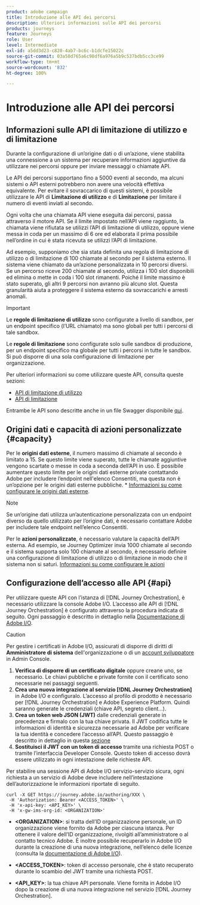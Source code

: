 ```yaml
---
product: adobe campaign
title: Introduzione alle API dei percorsi
description: Ulteriori informazioni sulle API dei percorsi
products: journeys
feature: Journeys
role: User
level: Intermediate
exl-id: a5dd3d23-c820-4ab7-bc6c-b1dcfe15022c
source-git-commit: 03a58d765a6c98df6a976a5b9c537bdb5cc3ce99
workflow-type: tm+mt
source-wordcount: '832'
ht-degree: 100%

---
```


# Introduzione alle API dei percorsi

## Informazioni sulle API di limitazione di utilizzo e di limitazione

Durante la configurazione di un’origine dati o di un’azione, viene stabilita una connessione a un sistema per recuperare informazioni aggiuntive da utilizzare nei percorsi oppure per inviare messaggi o chiamate API.

Le API dei percorsi supportano fino a 5000 eventi al secondo, ma alcuni sistemi o API esterni potrebbero non avere una velocità effettiva equivalente. Per evitare il sovraccarico di questi sistemi, è possibile utilizzare le API di **Limitazione di utilizzo** e di **Limitazione** per limitare il numero di eventi inviati al secondo.

Ogni volta che una chiamata API viene eseguita dai percorsi, passa attraverso il motore API. Se il limite impostato nell’API viene raggiunto, la chiamata viene rifiutata se utilizzi l’API di limitazione di utilizzo, oppure viene messa in coda per un massimo di 6 ore ed elaborata il prima possibile nell’ordine in cui è stata ricevuta se utilizzi l’API di limitazione.

Ad esempio, supponiamo che sia stata definita una regola di limitazione di utilizzo o di limitazione di 100 chiamate al secondo per il sistema esterno. Il sistema viene chiamato da un’azione personalizzata in 10 percorsi diversi. Se un percorso riceve 200 chiamate al secondo, utilizza i 100 slot disponibili ed elimina o mette in coda i 100 slot rimanenti. Poiché il limite massimo è stato superato, gli altri 9 percorsi non avranno più alcuno slot. Questa granularità aiuta a proteggere il sistema esterno da sovraccarichi e arresti anomali.

>[!IMPORTANT]
>
>Le **regole di limitazione di utilizzo** sono configurate a livello di sandbox, per un endpoint specifico (l’URL chiamato) ma sono globali per tutti i percorsi di tale sandbox.
>
>Le **regole di limitazione** sono configurate solo sulle sandbox di produzione, per un endpoint specifico ma globale per tutti i percorsi in tutte le sandbox. Si può disporre di una sola configurazione di limitazione per organizzazione.

Per ulteriori informazioni su come utilizzare queste API, consulta queste sezioni:

* [API di limitazione di utilizzo](capping.md)
* [API di limitazione](throttling.md)

Entrambe le API sono descritte anche in un file Swagger disponibile [qui](https://adobedocs.github.io/JourneyAPI/docs/).

## Origini dati e capacità di azioni personalizzate {#capacity}

Per le **origini dati esterne**, il numero massimo di chiamate al secondo è limitato a 15. Se questo limite viene superato, tutte le chiamate aggiuntive vengono scartate o messe in coda a seconda dell’API in uso. È possibile aumentare questo limite per le origini dati esterne private contattando Adobe per includere l’endpoint nell&#39;elenco Consentiti, ma questa non è un’opzione per le origini dati esterne pubbliche. * [Informazioni su come configurare le origini dati esterne](../datasource/about-data-sources.md).

>[!NOTE]
>
>Se un’origine dati utilizza un’autenticazione personalizzata con un endpoint diverso da quello utilizzato per l’origine dati, è necessario contattare Adobe per includere tale endpoint nell’elenco Consentiti.

Per le **azioni personalizzate**, è necessario valutare la capacità dell’API esterna. Ad esempio, se Journey Optimizer invia 1000 chiamate al secondo e il sistema supporta solo 100 chiamate al secondo, è necessario definire una configurazione di limitazione di utilizzo o di limitazione in modo che il sistema non si saturi. [Informazioni su come configurare le azioni](../action/action.md)

## Configurazione dell’accesso alle API {#api}

Per utilizzare queste API con l’istanza di [!DNL Journey Orchestration], è necessario utilizzare la console Adobe I/O. L’accesso alle API di [!DNL Journey Orchestration] è configurato attraverso la procedura indicata di seguito. Ogni passaggio è descritto in dettaglio nella [Documentazione di Adobe I/O](https://www.adobe.io/authentication/auth-methods.html#!AdobeDocs/adobeio-auth/master/AuthenticationOverview/ServiceAccountIntegration.md).

>[!CAUTION]
>
>Per gestire i certificati in Adobe I/O, assicurati di disporre di diritti di <b>Amministratore di sistema</b> dell&#39;organizzazione o di un [account sviluppatore](https://helpx.adobe.com/it/enterprise/using/manage-developers.html) in Admin Console.

1. **Verifica di disporre di un certificato digitale** oppure creane uno, se necessario. Le chiavi pubbliche e private fornite con il certificato sono necessarie nei passaggi seguenti.
1. **Crea una nuova integrazione al servizio [!DNL Journey Orchestration]** in Adobe I/O e configuralo. L’accesso al profilo di prodotto è necessario per [!DNL Journey Orchestration] e Adobe Experience Platform. Quindi saranno generate le credenziali (chiave API, segreto client...).
1. **Crea un token web JSON (JWT)** dalle credenziali generate in precedenza e firmalo con la tua chiave privata. Il JWT codifica tutte le informazioni di identità e sicurezza necessarie ad Adobe per verificare la tua identità e concedere l’accesso all’API. Questo passaggio è descritto in dettaglio in questa [sezione](https://www.adobe.io/authentication/auth-methods.html#!AdobeDocs/adobeio-auth/master/JWT/JWT.md)
1. **Sostituisci il JWT con un token di accesso** tramite una richiesta POST o tramite l’interfaccia Developer Console. Questo token di accesso dovrà essere utilizzato in ogni intestazione delle richieste API.

Per stabilire una sessione API di Adobe I/O servizio-servizio sicura, ogni richiesta a un servizio di Adobe deve includere nell’intestazione dell’autorizzazione le informazioni riportate di seguito.

```
curl -X GET https://journey.adobe.io/authoring/XXX \
 -H 'Authorization: Bearer <ACCESS_TOKEN>' \
 -H 'x-api-key: <API_KEY>' \
 -H 'x-gw-ims-org-id: <ORGANIZATION>'
```

* **&lt;ORGANIZATION>**: si tratta dell’ID organizzazione personale, un ID organizzazione viene fornito da Adobe per ciascuna istanza. Per ottenere il valore dell’ID organizzazione, rivolgiti all’amministratore o al contatto tecnico Adobe. È inoltre possibile recuperarlo in Adobe I/O durante la creazione di una nuova integrazione, nell’elenco delle licenze (consulta la <a href="https://www.adobe.io/authentication.html">documentazione di Adobe I/O</a>).

* **&lt;ACCESS_TOKEN>**: token di accesso personale, che è stato recuperato durante lo scambio del JWT tramite una richiesta POST.

* **&lt;API_KEY>**: la tua chiave API personale. Viene fornita in Adobe I/O dopo la creazione di una nuova integrazione nel servizio [!DNL Journey Orchestration].
